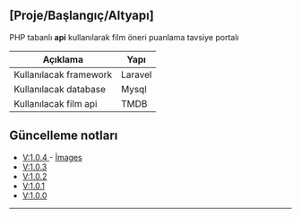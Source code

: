 ## [Proje/Başlangıç/Altyapı]
PHP tabanlı **api** kullanılarak film öneri puanlama tavsiye portalı

| Açıklama | Yapı |
| ------ | ------ |
| Kullanılacak framework | Laravel |
| Kullanılacak database | Mysql |
| Kullanılacak film api | TMDB |

## Güncelleme notları

- [V:1.0.4 ](https://github.com/mustafasvr/mezuniyet-film-portal/blob/main/.guncelleme-notlari/V1.0.4.md "V:1.0.4 ") - [İmages](https://github.com/mustafasvr/mezuniyet-film-portal/tree/main/.guncelleme-notlari/images/1.0.4 "V:1.0.4 - İmages") 
- [V:1.0.3 ](https://github.com/mustafasvr/mezuniyet-film-portal/blob/main/.guncelleme-notlari/V1.0.3.md "V:1.0.3 ")
- [V:1.0.2 ](https://github.com/mustafasvr/mezuniyet-film-portal/blob/main/.guncelleme-notlari/V1.0.2.md "V:1.0.2 ")
- [V:1.0.1 ](https://github.com/mustafasvr/mezuniyet-film-portal/blob/main/.guncelleme-notlari/V1.0.1.md "V:1.0.1 ")
- [V:1.0.0 ](https://github.com/mustafasvr/mezuniyet-film-portal/blob/main/.guncelleme-notlari/V1.0.0.md "V:1.0.0 ")


------------